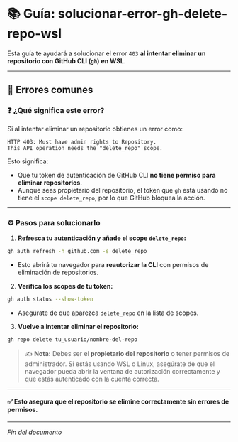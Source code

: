 # 📚 Guía: solucionar-error-gh-delete-repo-wsl 

Esta guía te ayudará a solucionar el error `403` **al intentar eliminar un repositorio con GitHub CLI (`gh`) en WSL**.

---

## 🚨 Errores comunes

### ❓ ¿Qué significa este error?

Si al intentar eliminar un repositorio obtienes un error como:

```pgsql
HTTP 403: Must have admin rights to Repository.
This API operation needs the "delete_repo" scope.
```

Esto significa:
- Que tu token de autenticación de GitHub CLI **no tiene permiso para eliminar repositorios**.
- Aunque seas propietario del repositorio, el token que `gh` está usando no tiene el `scope delete_repo`, por lo que GitHub bloquea la acción.

---

### ⚙️ Pasos para solucionarlo

1. **Refresca tu autenticación y añade el scope `delete_repo`:**

```bash
gh auth refresh -h github.com -s delete_repo
```

  - Esto abrirá tu navegador para **reautorizar la CLI** con permisos de eliminación de repositorios.

2. **Verifica los scopes de tu token:**

```bash
gh auth status --show-token
```

  - Asegúrate de que aparezca `delete_repo` en la lista de scopes.

3. **Vuelve a intentar eliminar el repositorio:**

```bash
gh repo delete tu_usuario/nombre-del-repo
```

> ✍️ **Nota:** Debes ser el **propietario del repositorio** o tener permisos de administrador. Si estás usando WSL o Linux, asegúrate de que el navegador pueda abrir la ventana de autorización correctamente y que estás autenticado con la cuenta correcta.

---

#### ✅ Esto asegura que el repositorio se elimine correctamente sin errores de permisos.

---

*Fin del documento*
